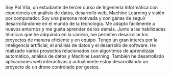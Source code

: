 Soy Pol Vila, un estudiante de tercer curso de Ingeniería Informática con experiencia en análisis de datos, desarrollo web, Machine Learning y visión por computador. 
Soy una persona motivada y con ganas de seguir desarrollándome en el mundo de la tecnología. Me adapto fácilmente a nuevos entornos y me gusta aprender de los demás. 
Junto a las habilidades técnicas que he adquirido en la carrera, me permiten desarrollar los proyectos de manera eficiente y en equipo. Tengo un gran interés por la inteligencia 
artificial, el análisis de datos y el desarrollo de software. 
He realizado varios proyectos relacionados con algoritmos de aprendizaje automático, análisis de datos y Machine Learning. También he desarrollado aplicaciones web 
interactivas y actualmente estoy desarrollando un proyecto de un drone controlado por gestos. 
<!---
polvila25/polvila25 is a ✨ special ✨ repository because its `README.md` (this file) appears on your GitHub profile.
You can click the Preview link to take a look at your changes.
--->
